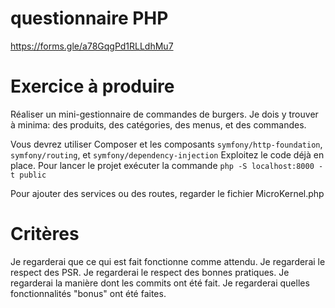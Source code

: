 # questionnaire PHP

https://forms.gle/a78GqgPd1RLLdhMu7

# Exercice à produire

Réaliser un mini-gestionnaire de commandes de burgers.
Je dois y trouver à minima: des produits, des catégories, des menus, et des commandes.

Vous devrez utiliser Composer et les composants `symfony/http-foundation`, `symfony/routing`, et `symfony/dependency-injection`
Exploitez le code déjà en place.
Pour lancer le projet exécuter la commande `php -S localhost:8000 -t public`

Pour ajouter des services ou des routes, regarder le fichier MicroKernel.php

# Critères

Je regarderai que ce qui est fait fonctionne comme attendu.
Je regarderai le respect des PSR.
Je regarderai le respect des bonnes pratiques.
Je regarderai la manière dont les commits ont été fait.
Je regarderai quelles fonctionnalités "bonus" ont été faites.


